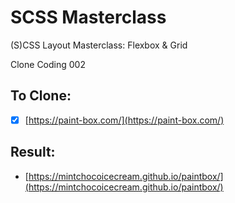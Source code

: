 # SCSS Masterclass

(S)CSS Layout Masterclass: Flexbox & Grid

Clone Coding 002

## To Clone:

- [x] [https://paint-box.com/](https://paint-box.com/)

## Result:

- [https://mintchocoicecream.github.io/paintbox/](https://mintchocoicecream.github.io/paintbox/)
